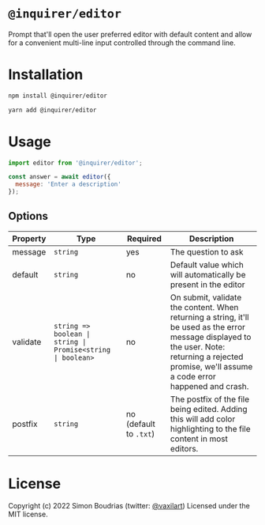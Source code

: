 # `@inquirer/editor`

Prompt that'll open the user preferred editor with default content and allow for a convenient multi-line input controlled through the command line.

# Installation

```sh
npm install @inquirer/editor

yarn add @inquirer/editor
```

# Usage

```js
import editor from '@inquirer/editor';

const answer = await editor({
  message: 'Enter a description'
});
```

## Options

| Property | Type      | Required | Description                    |
| -------- | --------- | -------- | ------------------------------ |
| message  | `string`  | yes      | The question to ask            |
| default  | `string`  | no       | Default value which will automatically be present in the editor |
| validate    | `string => boolean \| string \| Promise<string \| boolean>` | no       | On submit, validate the content. When returning a string, it'll be used as the error message displayed to the user. Note: returning a rejected promise, we'll assume a code error happened and crash. |
| postfix  | `string`  | no (default to `.txt`) | The postfix of the file being edited. Adding this will add color highlighting to the file content in most editors. |


# License

Copyright (c) 2022 Simon Boudrias (twitter: [@vaxilart](https://twitter.com/Vaxilart))
Licensed under the MIT license.
